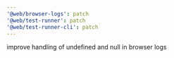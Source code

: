 ```yaml
---
'@web/browser-logs': patch
'@web/test-runner': patch
'@web/test-runner-cli': patch
---
```


improve handling of undefined and null in browser logs
